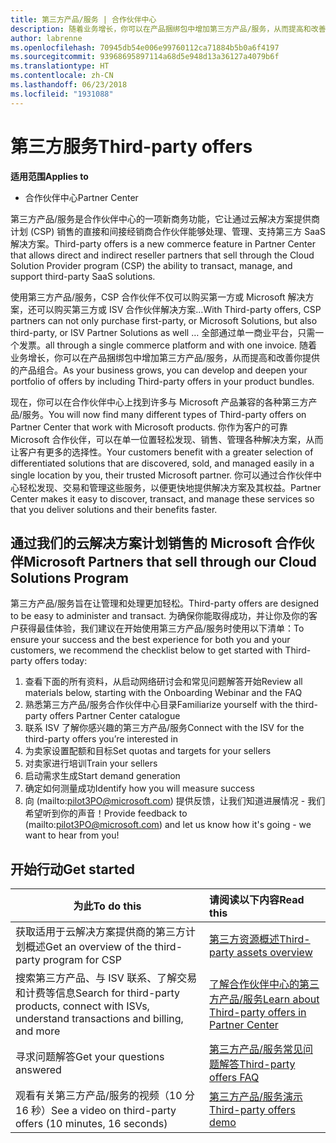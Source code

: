 ```yaml
---
title: 第三方产品/服务 | 合作伙伴中心
description: 随着业务增长，你可以在产品捆绑包中增加第三方产品/服务，从而提高和改善你提供的产品组合。
author: labrenne
ms.openlocfilehash: 70945db54e006e99760112ca71884b5b0a6f4197
ms.sourcegitcommit: 93968695897114a68d5e948d13a36127a4079b6f
ms.translationtype: HT
ms.contentlocale: zh-CN
ms.lasthandoff: 06/23/2018
ms.locfileid: "1931088"
---
```

# <a name="third-party-offers"></a><span data-ttu-id="7a093-103">第三方服务</span><span class="sxs-lookup"><span data-stu-id="7a093-103">Third-party offers</span></span> 

**<span data-ttu-id="7a093-104">适用范围</span><span class="sxs-lookup"><span data-stu-id="7a093-104">Applies to</span></span>**

- <span data-ttu-id="7a093-105">合作伙伴中心</span><span class="sxs-lookup"><span data-stu-id="7a093-105">Partner Center</span></span>

<span data-ttu-id="7a093-106">第三方产品/服务是合作伙伴中心的一项新商务功能，它让通过云解决方案提供商计划 (CSP) 销售的直接和间接经销商合作伙伴能够处理、管理、支持第三方 SaaS 解决方案。</span><span class="sxs-lookup"><span data-stu-id="7a093-106">Third-party offers is a new commerce feature in Partner Center that allows direct and indirect reseller partners that sell through the Cloud Solution Provider program (CSP) the ability to transact, manage, and support third-party SaaS solutions.</span></span>  

<span data-ttu-id="7a093-107">使用第三方产品/服务，CSP 合作伙伴不仅可以购买第一方或 Microsoft 解决方案，还可以购买第三方或 ISV 合作伙伴解决方案…</span><span class="sxs-lookup"><span data-stu-id="7a093-107">With Third-party offers, CSP partners can not only purchase first-party, or Microsoft Solutions, but also third-party, or ISV Partner Solutions as well …</span></span> <span data-ttu-id="7a093-108">全部通过单一商业平台，只需一个发票。</span><span class="sxs-lookup"><span data-stu-id="7a093-108">all through a single commerce platform and with one invoice.</span></span>  <span data-ttu-id="7a093-109">随着业务增长，你可以在产品捆绑包中增加第三方产品/服务，从而提高和改善你提供的产品组合。</span><span class="sxs-lookup"><span data-stu-id="7a093-109">As your business grows, you can develop and deepen your portfolio of offers by including Third-party offers in your product bundles.</span></span> 

<span data-ttu-id="7a093-110">现在，你可以在合作伙伴中心上找到许多与 Microsoft 产品兼容的各种第三方产品/服务。</span><span class="sxs-lookup"><span data-stu-id="7a093-110">You will now find many different types of Third-party offers on Partner Center that work with Microsoft products.</span></span> <span data-ttu-id="7a093-111">你作为客户的可靠 Microsoft 合作伙伴，可以在单一位置轻松发现、销售、管理各种解决方案，从而让客户有更多的选择性。</span><span class="sxs-lookup"><span data-stu-id="7a093-111">Your customers benefit with a greater selection of differentiated solutions that are discovered, sold, and managed easily in a single location by you, their trusted Microsoft partner.</span></span> <span data-ttu-id="7a093-112">你可以通过合作伙伴中心轻松发现、交易和管理这些服务，以便更快地提供解决方案及其权益。</span><span class="sxs-lookup"><span data-stu-id="7a093-112">Partner Center makes it easy to discover, transact, and manage these services so that you deliver solutions and their benefits faster.</span></span>

## <a name="microsoft-partners-that-sell-through-our-cloud-solutions-program"></a><span data-ttu-id="7a093-113">通过我们的云解决方案计划销售的 Microsoft 合作伙伴</span><span class="sxs-lookup"><span data-stu-id="7a093-113">Microsoft Partners that sell through our Cloud Solutions Program</span></span>

<span data-ttu-id="7a093-114">第三方产品/服务旨在让管理和处理更加轻松。</span><span class="sxs-lookup"><span data-stu-id="7a093-114">Third-party offers are designed to be easy to administer and transact.</span></span>  <span data-ttu-id="7a093-115">为确保你能取得成功，并让你及你的客户获得最佳体验，我们建议在开始使用第三方产品/服务时使用以下清单：</span><span class="sxs-lookup"><span data-stu-id="7a093-115">To ensure your success and the best experience for both you and your customers, we recommend the checklist below to get started with Third-party offers today:</span></span>

1. <span data-ttu-id="7a093-116">查看下面的所有资料，从启动网络研讨会和常见问题解答开始</span><span class="sxs-lookup"><span data-stu-id="7a093-116">Review all materials below, starting with the Onboarding Webinar and the FAQ</span></span>
2. <span data-ttu-id="7a093-117">熟悉第三方产品/服务合作伙伴中心目录</span><span class="sxs-lookup"><span data-stu-id="7a093-117">Familiarize yourself with the third-party offers Partner Center catalogue</span></span>
3. <span data-ttu-id="7a093-118">联系 ISV 了解你感兴趣的第三方产品/服务</span><span class="sxs-lookup"><span data-stu-id="7a093-118">Connect with the ISV for the third-party offers you’re interested in</span></span>
4. <span data-ttu-id="7a093-119">为卖家设置配额和目标</span><span class="sxs-lookup"><span data-stu-id="7a093-119">Set quotas and targets for your sellers</span></span>
5. <span data-ttu-id="7a093-120">对卖家进行培训</span><span class="sxs-lookup"><span data-stu-id="7a093-120">Train your sellers</span></span>
6. <span data-ttu-id="7a093-121">启动需求生成</span><span class="sxs-lookup"><span data-stu-id="7a093-121">Start demand generation</span></span>
7. <span data-ttu-id="7a093-122">确定如何测量成功</span><span class="sxs-lookup"><span data-stu-id="7a093-122">Identify how you will measure success</span></span>
8. <span data-ttu-id="7a093-123">向 (mailto:pilot3PO@microsoft.com) 提供反馈，让我们知道进展情况 - 我们希望听到你的声音！</span><span class="sxs-lookup"><span data-stu-id="7a093-123">Provide feedback to (mailto:pilot3PO@microsoft.com) and let us know how it's going - we want to hear from you!</span></span>

## <a name="get-started"></a><span data-ttu-id="7a093-124">开始行动</span><span class="sxs-lookup"><span data-stu-id="7a093-124">Get started</span></span> 

|**<span data-ttu-id="7a093-125">为此</span><span class="sxs-lookup"><span data-stu-id="7a093-125">To do this</span></span>**   |**<span data-ttu-id="7a093-126">请阅读以下内容</span><span class="sxs-lookup"><span data-stu-id="7a093-126">Read this</span></span>**   |
|------------------|:--------------------|
|<span data-ttu-id="7a093-127">获取适用于云解决方案提供商的第三方计划概述</span><span class="sxs-lookup"><span data-stu-id="7a093-127">Get an overview of the third-party program for CSP</span></span>  |[<span data-ttu-id="7a093-128">第三方资源概述</span><span class="sxs-lookup"><span data-stu-id="7a093-128">Third-party assets overview</span></span>]( http://assetsprod.microsoft.com/mpn/third-party-offers-overview.pptx)|
|<span data-ttu-id="7a093-129">搜索第三方产品、与 ISV 联系、了解交易和计费等信息</span><span class="sxs-lookup"><span data-stu-id="7a093-129">Search for third-party products, connect with ISVs, understand transactions and billing, and more</span></span>| [<span data-ttu-id="7a093-130">了解合作伙伴中心的第三方产品/服务</span><span class="sxs-lookup"><span data-stu-id="7a093-130">Learn about Third-party offers in Partner Center</span></span>](third-party-help.md) |
|<span data-ttu-id="7a093-131">寻求问题解答</span><span class="sxs-lookup"><span data-stu-id="7a093-131">Get your questions answered</span></span>| [<span data-ttu-id="7a093-132">第三方产品/服务常见问题解答</span><span class="sxs-lookup"><span data-stu-id="7a093-132">Third-party offers FAQ</span></span>](http://assetsprod.microsoft.com/mpn/third-party-offers-faq.docx) |
|<span data-ttu-id="7a093-133">观看有关第三方产品/服务的视频（10 分 16 秒）</span><span class="sxs-lookup"><span data-stu-id="7a093-133">See a video on third-party offers (10 minutes, 16 seconds)</span></span>   |[<span data-ttu-id="7a093-134">第三方产品/服务演示</span><span class="sxs-lookup"><span data-stu-id="7a093-134">Third-party offers demo</span></span>](http://assetsprod.microsoft.com/mpn/third-party-offers-demo.wma)|


